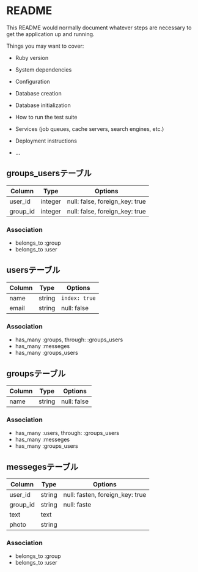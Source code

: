 # README

This README would normally document whatever steps are necessary to get the
application up and running.

Things you may want to cover:

* Ruby version

* System dependencies

* Configuration

* Database creation

* Database initialization

* How to run the test suite

* Services (job queues, cache servers, search engines, etc.)

* Deployment instructions

* ...



## groups_usersテーブル

|Column|Type|Options|
|------|----|-------|
|user_id|integer|null: false, foreign_key: true|
|group_id|integer|null: false, foreign_key: true|

### Association
- belongs_to :group
- belongs_to :user


## usersテーブル
|Column|Type|Options|
|------|----|-------|
|name|string|`index: true`|
|email|string|null: false|

### Association
- has_many :groups, through:  :groups_users
- has_many :messeges
- has_many :groups_users


## groupsテーブル
|Column|Type|Options|
|------|----|-------|
|name|string|null: false|

### Association
- has_many :users, through: :groups_users
- has_many :messeges
- has_many :groups_users


## messegesテーブル
|Column|Type|Options|
|------|----|-------|
|user_id|string|null: fasten, foreign_key: true|
|group_id|string|null: faste|
|text|text||
|photo|string||

### Association
- belongs_to :group
- belongs_to :user
